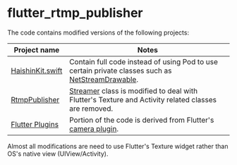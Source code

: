 # flutter_rtmp_publisher

The code contains modified versions of the following projects:

Project name    |Notes
----------------|------------
[HaishinKit.swift](https://github.com/shogo4405/HaishinKit.swift)|Contain full code instead of using Pod to use certain private classes such as [NetStreamDrawable](https://github.com/shogo4405/HaishinKit.swift/blob/master/Sources/Net/NetStream.swift).
[RtmpPublisher](https://github.com/TakuSemba/RtmpPublisher.git)|[Streamer](https://github.com/TakuSemba/RtmpPublisher/blob/master/rtmppublisher/src/main/java/com/takusemba/rtmppublisher/Streamer.java) class is modified to deal with Flutter's Texture and Activity related classes are removed.
[Flutter Plugins](https://github.com/flutter/plugins)|Portion of the code is derived from Flutter's [camera plugin](https://github.com/flutter/plugins/blob/master/packages/camera/lib/camera.dart).

Almost all modifications are need to use Flutter's Texture widget rather than OS's native view (UIView/Activity).
